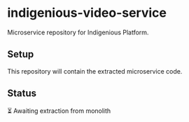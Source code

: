 # indigenious-video-service

Microservice repository for Indigenious Platform.

## Setup

This repository will contain the extracted microservice code.

## Status

⏳ Awaiting extraction from monolith
